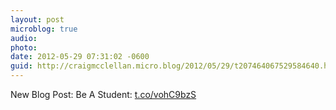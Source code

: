 ```yaml
---
layout: post
microblog: true
audio: 
photo: 
date: 2012-05-29 07:31:02 -0600
guid: http://craigmcclellan.micro.blog/2012/05/29/t207464067529584640.html
---
```

New Blog Post: Be A Student: [t.co/vohC9bzS](http://t.co/vohC9bzS)
